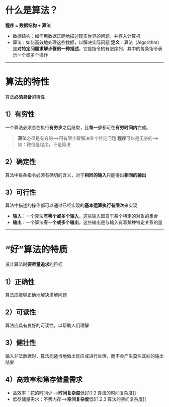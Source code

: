 # 什么是算法？
**程序 = 数据结构 + 算法**
- 数据结构：如何用数据正确地描述现实世界的问题，并存入计算机
- 算法：如何高效地处理这些数据，以解决实际问题
**定义**：算法（Algorithm）是**对特定问题求解步骤的一种描述**，它是指令的有限序列，其中的每条指令表示一个或多个操作
---
# 算法的特性
算法**必须具备**的特性
## 1）有穷性
一个算法必须总在执行**有穷步**之后结束，且**每一步**都可在**有穷时间内**完成。
>**算法**必须是有穷的—>用有限步骤解决某个特定问题
>**程序**可以是无穷的—>如：微信是程序，不是算法
## 2）确定性
算法中每条指令必须有确切的含义，对于**相同的输入**只能得出**相同的输出**
## 3）可行性
算法中描述的操作都可以通过已经实现的**基本运算执行有限次**来实现
- **输入**：一个算法**有零个或多个输入**，这些输入取自于某个特定的对象的集合
- **输出**：一个算法**有一个或多个输出**，这些输出是与输入有着某种特定关系的量
---
# “好”算法的特质
设计算法时**要尽量追求**的目标
## 1）正确性
算法应能够正确地解决求解问题
## 2）可读性
算法应具有良好的可读性，以帮助人们理解
## 3）健壮性
输入非法数据时，算法能适当地做出反应或进行处理，而不会产生莫名其妙的输出结果
## 4）高效率和第存储量需求
- 高效率：花的时间少——>**时间复杂度**低[[1.1.2 算法的时间复杂度]]
- 低存储量需求：不费内存——>**空间复杂度**低[[1.2.3 算法的空间复杂度]]
